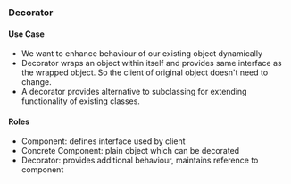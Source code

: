 ### Decorator

#### Use Case

* We want to enhance behaviour of our existing object dynamically
* Decorator wraps an object within itself and provides same interface as the wrapped object.
So the client of original object doesn't need to change.
* A decorator provides alternative to subclassing for extending functionality of existing classes.

#### Roles

* Component: defines interface used by client
* Concrete Component: plain object which can be decorated
* Decorator: provides additional behaviour, maintains reference to component